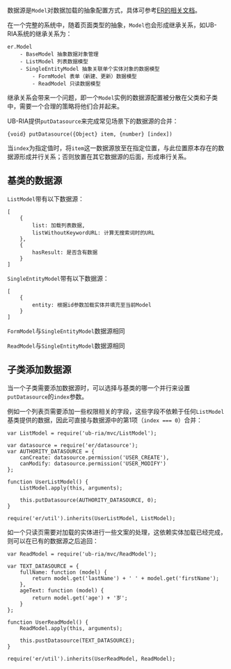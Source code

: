 数据源是`Model`对数据加载的抽象配置方式，具体可参考[ER的相关文档](http://doc.ecomfe.com/er/stable/#!/api/Model-property-datasource)。

在一个完整的系统中，随着页面类型的抽象，`Model`也会形成继承关系，如UB-RIA系统的继承关系为：

    er.Model
        - BaseModel 抽象数据对象管理
        - ListModel 列表数据模型
        - SingleEntityModel 抽象关联单个实体对象的数据模型
            - FormModel 表单（新建、更新）数据模型
            - ReadModel 只读数据模型

继承关系会带来一个问题，即一个`Model`实例的数据源配置被分散在父类和子类中，需要一个合理的策略将他们合并起来。

UB-RIA提供`putDatasource`来完成常见场景下的数据源的合并：

    {void} putDatasource({Object} item, {number} [index])

当`index`为指定值时，将`item`这一数据源放至在指定位置，与此位置原本存在的数据源形成并行关系；否则放置在其它数据源的后面，形成串行关系。

## 基类的数据源

`ListModel`带有以下数据源：

    [
        {
            list: 加载列表数据,
            listWithoutKeywordURL: 计算无搜索词时的URL
        },
        {
            hasResult: 是否含有数据
        }
    ]

`SingleEntityModel`带有以下数据源：

    [
        {
            entity: 根据id参数加载实体并填充至当前Model
        }
    ]

`FormModel`与`SingleEntityModel`数据源相同

`ReadModel`与`SingleEntityModel`数据源相同

## 子类添加数据源

当一个子类需要添加数据源时，可以选择与基类的哪一个并行来设置`putDatasource`的`index`参数。

例如一个列表页需要添加一些权限相关的字段，这些字段不依赖于任何`ListModel`基类提供的数据，因此可直接与数据源中的第1项（`index === 0`）合并：

    var ListModel = require('ub-ria/mvc/ListModel');

    var datasource = require('er/datasource');
    var AUTHORITY_DATASOURCE = {
        canCreate: datasource.permission('USER_CREATE'),
        canModify: datasource.permission('USER_MODIFY')
    };

    function UserListModel() {
        ListModel.apply(this, arguments);

        this.putDatasource(AUTHORITY_DATASOURCE, 0);
    }

    require('er/util').inherits(UserListModel, ListModel);

如一个只读页需要对加载的实体进行一些文案的处理，这依赖实体加载已经完成，则可以在已有的数据源之后追回：

    var ReadModel = require('ub-ria/mvc/ReadModel');

    var TEXT_DATASOURCE = {
        fullName: function (model) {
            return model.get('lastName') + ' ' + model.get('firstName');
        },
        ageText: function (model) {
            return model.get('age') + '岁';
        }
    };

    function UserReadModel() {
        ReadModel.apply(this, arguments);

        this.pustDatasource(TEXT_DATASOURCE);
    }

    require('er/util').inherits(UserReadModel, ReadModel);